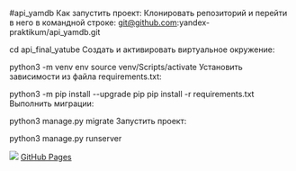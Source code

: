 #api_yamdb
Как запустить проект:
Клонировать репозиторий и перейти в него в командной строке:
git@github.com:yandex-praktikum/api_yamdb.git

cd api_final_yatube
Cоздать и активировать виртуальное окружение:

python3 -m venv env
source venv/Scripts/activate
Установить зависимости из файла requirements.txt:

python3 -m pip install --upgrade pip
pip install -r requirements.txt
Выполнить миграции:

python3 manage.py migrate
Запустить проект:

python3 manage.py runserver


![]([https://img.shields.io/pypi/pyversions/p5?color=green&label=python&logo=python&logoColor=green](https://img.shields.io/badge/dynamic/xml?color=green&label=python&query=3.7&url=https%3A%2F%2Fwww.python.org%2Fdownloads%2Frelease%2Fpython-3713%2F))
[GitHub Pages]([https://img.shields.io/pypi/pyversions/p5?color=green&label=python&logo=python&logoColor=green](https://img.shields.io/badge/dynamic/xml?color=green&label=python&query=3.7&url=https%3A%2F%2Fwww.python.org%2Fdownloads%2Frelease%2Fpython-3713%2F))

